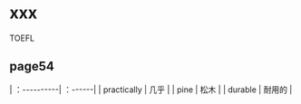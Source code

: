 # xxx
TOEFL
## page54
| ：----------| ：------|
| practically | 几乎   |
| pine        | 松木   |
| durable     | 耐用的 |
